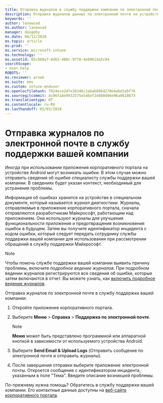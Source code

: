 ```yaml
---
title: Отправка журналов в службу поддержки компании по электронной почте | Документы Майкрософт
description: Отправка журналов данных по электронной почте на устройстве Android
keywords: ''
author: lenewsad
ms.author: lanewsad
manager: dougeby
ms.date: 04/12/2018
ms.topic: article
ms.prod: ''
ms.service: microsoft-intune
ms.technology: ''
ms.assetid: 85c868e7-8d63-480c-9770-4e99614a5c94
searchScope:
- User help
ROBOTS: ''
ms.reviewer: arnab
ms.suite: ems
ms.custom: intune-enduser
ms.openlocfilehash: f924ece24fe38346c1abab8964270e4abe5abf76
ms.sourcegitcommit: 4c06fa8e9932575e546ef2e880d96e96a0618673
ms.translationtype: HT
ms.contentlocale: ru-RU
ms.lasthandoff: 05/03/2018
---
```

# <a name="email-logs-to-your-company-support"></a>Отправка журналов по электронной почте в службу поддержки вашей компании

Иногда при использовании приложения корпоративного портала на устройстве Android могут возникать ошибки. В этом случае можно отправить сведения об ошибке специалисту службы поддержки вашей компании. В сведениях будет указан контекст, необходимый для устранения проблемы.  

Информация об ошибках хранится на устройстве в специальном документе, который называется _журнал диагностики_. Журналы, отправляемые в приложение корпоративного портала, сначала отправляются разработчикам Майкрософт, работающим над приложением. Они используют журналы для улучшения функциональности приложения и предотвращения возникновения ошибок в будущем. Затем вы получите идентификатор инцидента с кодом ошибки, который следует передать сотруднику службы поддержки вашей компании для использования при рассмотрении обращений в службу поддержки Майкрософт.

> [!Note]
> Чтобы помочь службе поддержки вашей компании выявить причину проблемы, включите _подробное ведение журналов_. При подробном ведении журналов регистрируются все сведения об ошибке, которые затем включаются в отчет. Вы можете узнать, как [включить подробное ведение журналов](use-verbose-logging-to-help-your-it-administrator-fix-device-issues-android.md).  

Отправка журналов по электронной почте в службу поддержки вашей компании:

1.  Откройте приложение корпоративного портала.

2.  Выберите **Меню** > **Справка** > **Поддержка по электронной почте**.

    > [!NOTE]
    > **Меню** может быть представлено программной или аппаратной кнопкой в зависимости от используемого устройства Android.

3.  Выберите **Send Email & Upload Logs** (Отправить сообщение по электронной почте и отправить журналы).
4.  После завершения отправки выберите приложение электронной почты. Откроется сообщение с идентификатором инцидента, указанным в поле "Тема". Введите описание возникшей проблемы.  

По-прежнему нужна помощь? Обратитесь в службу поддержки вашей компании. Его контактные данные доступны на [веб-сайте корпоративного портала](https://portal.manage.microsoft.com#HelpDeskDialog).
